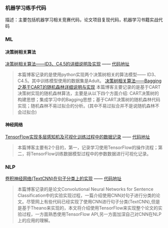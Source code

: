### 机器学习练手代码
描述：主要包括机器学习相关竞赛代码，论文项目复现代码，机器学习书籍实战代码

### ML
#### 决策树相关算法
[决策树相关算法——ID3、C4.5的详细说明及实现](https://blog.csdn.net/u014732537/article/details/79667599) —— [代码地址](https://github.com/JianWenJun/MLDemo/blob/master/ML/DecisionTree/decision_tree.py)
>本篇博客记录的是使用python实现两个决策树相关的算法模型—— ID3、C4.5。其中训练模型使用的数据集是Adult。
[决策树相关算法——Bagging之基于CART的随机森林详细说明与实现](https://blog.csdn.net/u014732537/article/details/79667679)
>本篇博客主要记录的是基于CART决策树实现的随机森林算法，主要是从以下四个方面介绍: CART决策树的构建思想；集成学习中的Bagging思想；基于CART决策树的随机森林代码实现；随机森林不易过拟合的分析。(其中不易过拟合并不是说随机森林不会过拟合) 
#### 神经网络
[TensorFlow实现多层感知机及可视化训练过程中的数据记录](http://blog.csdn.net/u014732537/article/details/79412672) —— [代码地址](https://github.com/JianWenJun/MLDemo/blob/master/ML/TensorDemo/NN_tf.py)
>本篇博客主要有2个目的，第一，记录学习使用TensorFlow的操作流程；第二，将TensorFlow训练数据模型过程中的参数数据进行可视化记录。
### NLP
[卷积神经网络(TextCNN)在句子分类上的实现](http://blog.csdn.net/u014732537/article/details/79573174) —— [代码地址](https://github.com/JianWenJun/MLDemo/blob/master/NLP/Text_CNN/text_cnn_main.py)
> 本篇博客记录的是论文Convolutional Neural Networks for Sentence Classification中的实验实现过程，一篇介绍使用CNN对句子进行分类的论文。尽管网上有些代码已经实现了使用CNN进行句子分类(TextCNN),但是是基于Theano来实现的，本文将介绍使用TensorFlow来实现整个论文的实验过程，一方面熟悉使用TensorFlow API,另一方面加深自己对CNN在NLP上的应用的理解。 
